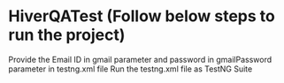 # HiverQATest (Follow below steps to run the project)
Provide the Email ID in gmail parameter and password in gmailPassword parameter in testng.xml file
Run the testng.xml file as TestNG Suite
